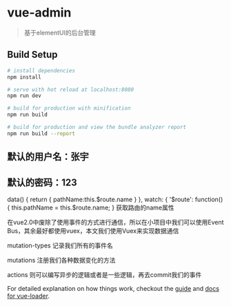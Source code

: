 # vue-admin

> 基于elementUI的后台管理

## Build Setup

``` bash
# install dependencies
npm install

# serve with hot reload at localhost:8080
npm run dev

# build for production with minification
npm run build

# build for production and view the bundle analyzer report
npm run build --report
```
## 默认的用户名：张宇
## 默认的密码：123

data() {
      return {
        pathName:this.$route.name
      }
  },
watch: {
    '$route': function(){
      this.pathName = this.$route.name;
 }
获取路由的name属性

在vue2.0中废除了使用事件的方式进行通信，所以在小项目中我们可以使用Event Bus，其余最好都使用vuex，本文我们使用Vuex来实现数据通信

mutation-types 记录我们所有的事件名

mutations 注册我们各种数据变化的方法

actions 则可以编写异步的逻辑或者是一些逻辑，再去commit我们的事件

For detailed explanation on how things work, checkout the [guide](http://vuejs-templates.github.io/webpack/) and [docs for vue-loader](http://vuejs.github.io/vue-loader).
